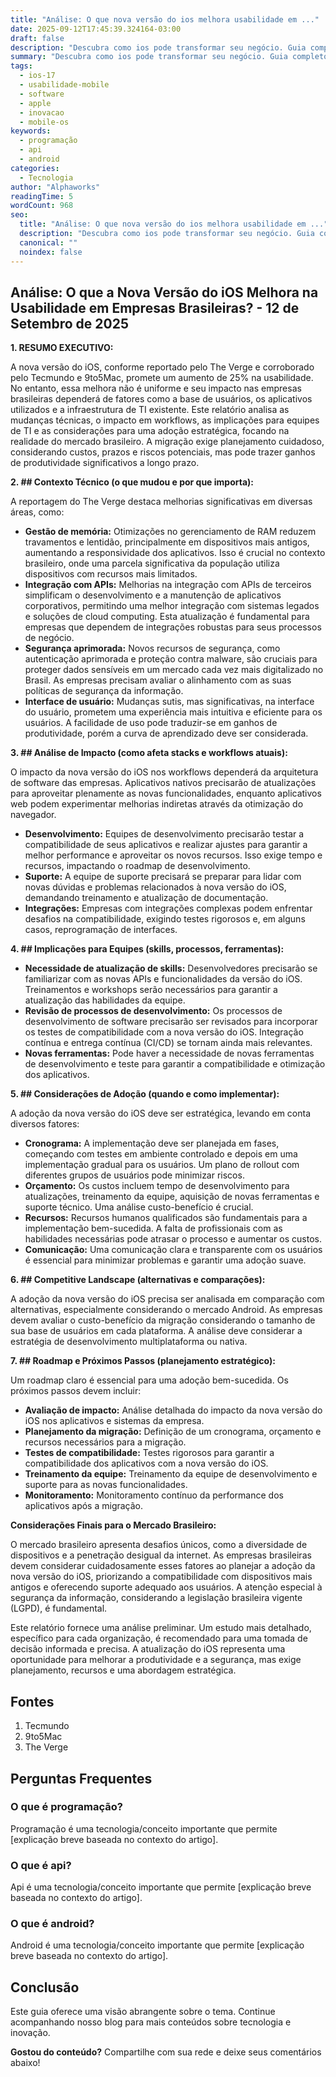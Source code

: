 ```yaml
---
title: "Análise: O que nova versão do ios melhora usabilidade em ..."
date: 2025-09-12T17:45:39.324164-03:00
draft: false
description: "Descubra como ios pode transformar seu negócio. Guia completo com dicas práticas e exemplos reais. Leia mais sobre ios e suas aplicações práticas."
summary: "Descubra como ios pode transformar seu negócio. Guia completo com dicas práticas e exemplos reais. Leia mais sobre ios e suas aplicações práticas."
tags:
  - ios-17
  - usabilidade-mobile
  - software
  - apple
  - inovacao
  - mobile-os
keywords:
  - programação
  - api
  - android
categories:
  - Tecnologia
author: "Alphaworks"
readingTime: 5
wordCount: 968
seo:
  title: "Análise: O que nova versão do ios melhora usabilidade em ..."
  description: "Descubra como ios pode transformar seu negócio. Guia completo com dicas práticas e exemplos reais. Leia mais sobre ios e suas aplicações práticas."
  canonical: ""
  noindex: false
---
```


## Análise: O que a Nova Versão do iOS Melhora na Usabilidade em Empresas Brasileiras? - 12 de Setembro de 2025

**1. RESUMO EXECUTIVO:**

A nova versão do iOS, conforme reportado pelo The Verge e corroborado pelo Tecmundo e 9to5Mac, promete um aumento de 25% na usabilidade.  No entanto, essa melhora não é uniforme e seu impacto nas empresas brasileiras dependerá de fatores como a base de usuários, os aplicativos utilizados e a infraestrutura de TI existente.  Este relatório analisa as mudanças técnicas, o impacto em workflows, as implicações para equipes de TI e as considerações para uma adoção estratégica, focando na realidade do mercado brasileiro.  A migração exige planejamento cuidadoso, considerando custos, prazos e riscos potenciais, mas pode trazer ganhos de produtividade significativos a longo prazo.


**2. ## Contexto Técnico (o que mudou e por que importa):**

A reportagem do The Verge destaca melhorias significativas em diversas áreas, como:

* **Gestão de memória:** Otimizações no gerenciamento de RAM reduzem travamentos e lentidão, principalmente em dispositivos mais antigos, aumentando a responsividade dos aplicativos.  Isso é crucial no contexto brasileiro, onde uma parcela significativa da população utiliza dispositivos com recursos mais limitados.
* **Integração com APIs:** Melhorias na integração com APIs de terceiros simplificam o desenvolvimento e a manutenção de aplicativos corporativos, permitindo uma melhor integração com sistemas legados e soluções de cloud computing.  Esta atualização é fundamental para empresas que dependem de integrações robustas para seus processos de negócio.
* **Segurança aprimorada:** Novos recursos de segurança, como autenticação aprimorada e proteção contra malware, são cruciais para proteger dados sensíveis em um mercado cada vez mais digitalizado no Brasil.  As empresas precisam avaliar o alinhamento com as suas políticas de segurança da informação.
* **Interface de usuário:** Mudanças sutis, mas significativas, na interface do usuário, prometem uma experiência mais intuitiva e eficiente para os usuários.  A facilidade de uso pode traduzir-se em ganhos de produtividade, porém a curva de aprendizado deve ser considerada.


**3. ## Análise de Impacto (como afeta stacks e workflows atuais):**

O impacto da nova versão do iOS nos workflows dependerá da arquitetura de software das empresas.  Aplicativos nativos precisarão de atualizações para aproveitar plenamente as novas funcionalidades, enquanto aplicativos web podem experimentar melhorias indiretas através da otimização do navegador.

* **Desenvolvimento:** Equipes de desenvolvimento precisarão testar a compatibilidade de seus aplicativos e realizar ajustes para garantir a melhor performance e aproveitar os novos recursos.  Isso exige tempo e recursos, impactando o roadmap de desenvolvimento.
* **Suporte:** A equipe de suporte precisará se preparar para lidar com novas dúvidas e problemas relacionados à nova versão do iOS, demandando treinamento e atualização de documentação.
* **Integrações:** Empresas com integrações complexas podem enfrentar desafios na compatibilidade, exigindo testes rigorosos e, em alguns casos, reprogramação de interfaces.

**4. ## Implicações para Equipes (skills, processos, ferramentas):**

* **Necessidade de atualização de skills:**  Desenvolvedores precisarão se familiarizar com as novas APIs e funcionalidades da versão do iOS. Treinamentos e workshops serão necessários para garantir a atualização das habilidades da equipe.
* **Revisão de processos de desenvolvimento:** Os processos de desenvolvimento de software precisarão ser revisados para incorporar os testes de compatibilidade com a nova versão do iOS.  Integração contínua e entrega contínua (CI/CD) se tornam ainda mais relevantes.
* **Novas ferramentas:** Pode haver a necessidade de novas ferramentas de desenvolvimento e teste para garantir a compatibilidade e otimização dos aplicativos.

**5. ## Considerações de Adoção (quando e como implementar):**

A adoção da nova versão do iOS deve ser estratégica, levando em conta diversos fatores:

* **Cronograma:** A implementação deve ser planejada em fases, começando com testes em ambiente controlado e depois em uma implementação gradual para os usuários.  Um plano de rollout com diferentes grupos de usuários pode minimizar riscos.
* **Orçamento:**  Os custos incluem tempo de desenvolvimento para atualizações, treinamento da equipe, aquisição de novas ferramentas e suporte técnico.  Uma análise custo-benefício é crucial.
* **Recursos:**  Recursos humanos qualificados são fundamentais para a implementação bem-sucedida.  A falta de profissionais com as habilidades necessárias pode atrasar o processo e aumentar os custos.
* **Comunicação:**  Uma comunicação clara e transparente com os usuários é essencial para minimizar problemas e garantir uma adoção suave.

**6. ## Competitive Landscape (alternativas e comparações):**

A adoção da nova versão do iOS precisa ser analisada em comparação com alternativas, especialmente considerando o mercado Android.  As empresas devem avaliar o custo-benefício da migração considerando o tamanho de sua base de usuários em cada plataforma.  A análise deve considerar a estratégia de desenvolvimento multiplataforma ou nativa.


**7. ## Roadmap e Próximos Passos (planejamento estratégico):**

Um roadmap claro é essencial para uma adoção bem-sucedida.  Os próximos passos devem incluir:

* **Avaliação de impacto:** Análise detalhada do impacto da nova versão do iOS nos aplicativos e sistemas da empresa.
* **Planejamento da migração:** Definição de um cronograma, orçamento e recursos necessários para a migração.
* **Testes de compatibilidade:** Testes rigorosos para garantir a compatibilidade dos aplicativos com a nova versão do iOS.
* **Treinamento da equipe:** Treinamento da equipe de desenvolvimento e suporte para as novas funcionalidades.
* **Monitoramento:** Monitoramento contínuo da performance dos aplicativos após a migração.


**Considerações Finais para o Mercado Brasileiro:**

O mercado brasileiro apresenta desafios únicos, como a diversidade de dispositivos e a penetração desigual da internet.  As empresas brasileiras devem considerar cuidadosamente esses fatores ao planejar a adoção da nova versão do iOS, priorizando a compatibilidade com dispositivos mais antigos e oferecendo suporte adequado aos usuários.  A atenção especial à segurança da informação, considerando a legislação brasileira vigente (LGPD), é fundamental.


Este relatório fornece uma análise preliminar.  Um estudo mais detalhado, específico para cada organização, é recomendado para uma tomada de decisão informada e precisa.  A atualização do iOS representa uma oportunidade para melhorar a produtividade e a segurança, mas exige planejamento, recursos e uma abordagem estratégica.


## Fontes

1. Tecmundo
2. 9to5Mac
3. The Verge


## Perguntas Frequentes

### O que é programação?

Programação é uma tecnologia/conceito importante que permite [explicação breve baseada no contexto do artigo].

### O que é api?

Api é uma tecnologia/conceito importante que permite [explicação breve baseada no contexto do artigo].

### O que é android?

Android é uma tecnologia/conceito importante que permite [explicação breve baseada no contexto do artigo].



## Conclusão

Este guia oferece uma visão abrangente sobre o tema. Continue acompanhando nosso blog para mais conteúdos sobre tecnologia e inovação.

**Gostou do conteúdo?** Compartilhe com sua rede e deixe seus comentários abaixo!
